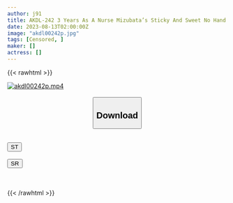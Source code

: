 ```yaml
---
author: j91
title: AKDL-242 3 Years As A Nurse Mizubata’s Sticky And Sweet No Hand Blowjobs Will Make You Cum! ! Semen Cum Swallowing Department Asami Mizubata
date: 2023-08-13T02:00:00Z
image: "akdl00242p.jpg"
tags: [Censored, ]
maker: []
actress: []
---
```



{{< rawhtml >}}

<div class="video" data-videoid="RjPPLo3m9PCdQx9">
    <a href="javascript:;">
        <img src="https://my.j91.asia/posts/akdl00242p/akdl00242p.jpg" width="WIDTH" height="HEIGHT" alt="akdl00242p.mp4" loading="lazy">
    </a>
</div>

<script type="text/javascript" src="https://j91.asia/asset/on-demand-st.js"></script>

<br>
  <link rel="stylesheet" href="https://j91.asia/asset/bs5.css">
  
  <center>
  <button class="btn btn-primary" type="button" data-bs-toggle="collapse" data-bs-target=".multi-collapse" aria-expanded="false" aria-controls="multiCollapseExample1 multiCollapseExample2"><h2>Download</h2></button></center>
</p>
<div class="row">
  <div class="col">
    <div class="collapse multi-collapse" id="multiCollapseExample1">
      <div class="card card-body">
	      	      <br>
<div class="buttons">  
<a href="https://streamtape.to/v/RjPPLo3m9PCdQx9"><button class="btn-hover color-3"><i class="fa fa-download"></i> ST</button></a></div>
    </div>
  </div>
</div>
  <div class="col">
    <div class="collapse multi-collapse" id="multiCollapseExample2">
      <div class="card card-body">
	      <br>
<div class="buttons">
    <a href="https://streamruby.com/1k8v7xaetjl6"><button class="btn-hover color-9"><i class="fa fa-download"></i> SR</button></a></div>
<br><br>
      </div>
    </div>
  </div>
</div>

{{< /rawhtml >}}